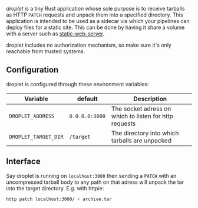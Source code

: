 _droplet_ is a tiny Rust application whose sole purpose is to receive tarballs as HTTP `PATCH` requests and unpack them into a specified directory.
This application is intended to be used as a sidecar via which your pipelines can deploy files for a static site.
This can be done by having it share a volume with a server such as [static-web-server](https://github.com/joseluisq/static-web-server).

droplet includes no authorization mechanism, so make sure it's only reachable from trusted systems.

## Configuration

droplet is configured through these environment variables:

| Variable             | default        | Description                                            |
| -------------------- | -------------- | ------------------------------------------------------ |
| `DROPLET_ADDRESS`    | `0.0.0.0:3000` | The socket adress on which to listen for http requests |
| `DROPLET_TARGET_DIR` | `/target`      | The directory into which tarballs are unpacked         |

## Interface
Say droplet is running on `localhost:3000` then sending a `PATCH` with an uncompressed tarball body to any path on that adress will unpack the tar into the target directory.
E.g. with httpie:
```bash
http patch localhost:3000/ < archive.tar
```
